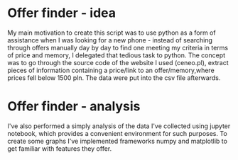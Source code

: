 # Offer finder - idea

My main motivation to create this script was to use python as a form of assistance when I was looking for a new phone - instead of searching through offers manually day by day to find one meeting my criteria in terms of price and memory, I delegated that tedious task to python. The concept was to go through the source code of the website I used (ceneo.pl), extract pieces of information containing a price/link to an offer/memory,where prices fell below 1500 pln. The data were put into the csv file afterwards. 

# Offer finder - analysis

I've also performed a simply analysis of the data I've collected using jupyter notebook, which provides a convenient environment for such purposes. To create some graphs I've implemented frameworks numpy and matplotlib to get familiar with features they offer.








